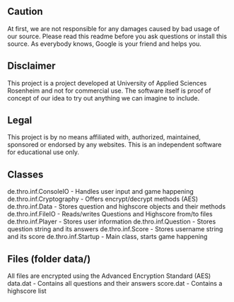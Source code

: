 ## Caution
At first, we are not responsible for any damages caused by bad usage of our source. Please read this readme before you ask questions or install this source. As everybody knows, Google is your friend and helps you.

## Disclaimer
This project is a project developed at University of Applied Sciences Rosenheim and not for commercial use. The software itself is proof of concept of our idea to try out anything we can imagine to include.

## Legal
This project is by no means affiliated with, authorized, maintained, sponsored or endorsed by any websites. This is an independent software for educational use only.

## Classes
de.thro.inf.ConsoleIO - Handles user input and game happening
de.thro.inf.Cryptography - Offers encrypt/decrypt methods (AES)
de.thro.inf.Data - Stores question and highscore objects and their methods
de.thro.inf.FileIO - Reads/writes Questions and Highscore from/to files
de.thro.inf.Player - Stores user information
de.thro.inf.Question - Stores question string and its answers
de.thro.inf.Score - Stores username string and its score
de.thro.inf.Startup - Main class, starts game happening

## Files (folder data/)
All files are encrypted using the Advanced Encryption Standard (AES)
data.dat - Contains all questions and their answers
score.dat - Contains a highscore list